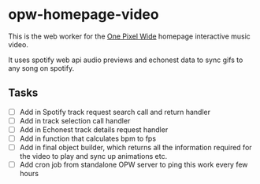 # opw-homepage-video

This is the web worker for the [One Pixel Wide](http://www.onepixelwide.co.uk/) homepage interactive music video.

It uses spotify web api audio previews and echonest data to sync gifs to any song on spotify.

## Tasks
- [ ] Add in Spotify track request search call and return handler
- [ ] Add in track selection call handler
- [ ] Add in Echonest track details request handler
- [ ] Add in function that calculates bpm to fps
- [ ] Add in final object builder, which returns all the information required for the video to play and sync up animations etc.
- [ ] Add cron job from standalone OPW server to ping this work every few hours